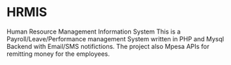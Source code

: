 # HRMIS
Human Resource Management Information System
This is a Payroll/Leave/Performance management System written in PHP and Mysql Backend with Email/SMS notifictions.
The project also Mpesa APIs for remitting money for the employees.
